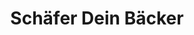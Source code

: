---
title: "Schäfer Dein Bäcker"
url: /koeln/schaefer-dein-baecker-suelzburgstrasse/
shop: Bäckerei
---